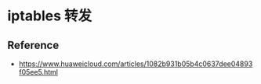 # iptables 转发





## Reference

- https://www.huaweicloud.com/articles/1082b931b05b4c0637dee04893f05ee5.html